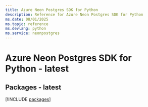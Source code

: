```yaml
---
title: Azure Neon Postgres SDK for Python
description: Reference for Azure Neon Postgres SDK for Python
ms.date: 08/01/2025
ms.topic: reference
ms.devlang: python
ms.service: neonpostgres
---
```

# Azure Neon Postgres SDK for Python - latest
## Packages - latest
[!INCLUDE [packages](neon-postgres-index.md)]